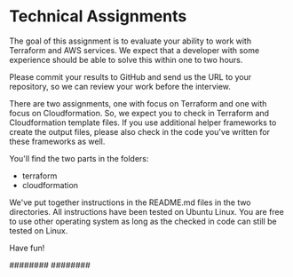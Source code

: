 # Technical Assignments

The goal of this assignment is to evaluate your ability to work with Terraform and AWS services. We expect that a developer with some experience should be able to solve this within one to two hours.

Please commit your results to GitHub and send us the URL to your repository, so we can review your work before the interview.

There are two assignments, one with focus on Terraform and one with focus on Cloudformation. So, we expect you to check in Terraform and Cloudformation template files. If you use additional helper frameworks to create the output files, please also check in the code you've written for these frameworks as well.

You'll find the two parts in the folders:
- terraform
- cloudformation

We've put together instructions in the README.md files in the two directories. All instructions have been tested on Ubuntu Linux. You are free to use other operating system as long as the checked in code can still be tested on Linux.


Have fun!


########
########

